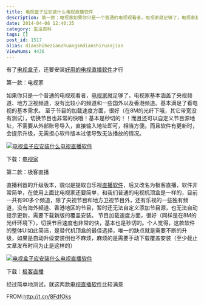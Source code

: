 ```yaml
---
title: 电视盒子应安装什么电视直播软件
description: 第一款：电视家如果你只是一个普通的电视观看者，电视家就足够了，电视家基本涵盖了央视频道、地方卫视频道，没有比较小的频道和一些国外以及香港频道。基本满足了看电视的基本需求。至于节目的加载速度方面，很好（在8M的光纤下哦，其它带宽没有测试），切换节目也非常的快哦！基本是秒切的！！而且还可以自定义节目源地址，不需要从外部账号导入，直接输入地址即可，相当方便。而且软件有更新时，会提示升级，无需担心软件版本
date: 2014-04-08 12:40:35
category: 生活百科
tags: []
post_id: 1517
alias: dianshihezianzhuangsmdianshiruanjian
ViewNums: 4436
---
```


有了[电视盒子](/blog/dianshihezinagepaizihao)，还要安装[好用的电视直播软件](/blog/dianshihezianzhuangsmdianshiruanjian)才行

第一款：电视家

如果你只是一个普通的电视观看者，[电视家](/blog/dianshihezianzhuangsmdianshiruanjian)就足够了，电视家基本涵盖了央视频道、地方卫视频道，没有比较小的频道和一些国外以及香港频道。基本满足了看电视的基本需求。
至于节目的加载速度方面，很好（在8M的光纤下哦，其它带宽没有测试），切换节目也非常的快哦！基本是秒切的！！而且还可以自定义节目源地址，不需要从外部账号导入，直接输入地址即可，相当方便。而且软件有更新时，会提示升级，无需担心软件版本过低导致无法播放的情况。

[![电视盒子应安装什么电视直播软件](http://ki.ki.ki/files/2014/03/09/69adc1e107f7f7d035d7baf04342e1ca.pnVqP.jpg)](/blog/dianshihezianzhuangsmdianshiruanjian)

下载：[电视家](http://http//pan.baidu.com/s/1eQ66m4M "电视家")

第二款：极客直播

直播利器的升级版本，貌似是提取自乐视[直播软件](/blog/dianshihezianzhuangsmdianshiruanjian)，后又改名为极客直播，软件非常简单，在使用上面比电视家还要简单，和我们普通的电视机顶盒是一样的，目前一共有90多个频道，除了央视节目和地方卫视节目外，还有乐视的一些独有频道，没有海外频道、香港地区的节目，暂时还无法自定义添加节目源，也无法自动提示更新，需要下载新版的覆盖安装。
节目加载速度方面，很好（同样是在8M的光纤环境下），切换节目速度也非常的快，基本也是秒切的。个人觉得，这款软件的整体UI如此简洁，是替代机顶盒的最佳选择，唯一的缺点就是需要不断的升级，如果是自动升级安装倒也不麻烦，麻烦的是需要手动下载覆盖安装（至少截止文章发布时间为止是这样的）

[![电视盒子应安装什么电视直播软件](http://ki.ki.ki/files/2014/03/09/c22abfa379f38b5b0411bc11fa9bf92f.yOPoa.jpg)](/blog/dianshihezianzhuangsmdianshiruanjian)

下载：[极客直播](http://pan.baidu.com/s/1bnEdPP9 "极客直播")

经过简单地测试，就这两款[电视直播软件](/blog/dianshihezianzhuangsmdianshiruanjian)比较满意

FROM:<http://t.cn/8FdfOks>

